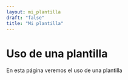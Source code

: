 ```yaml
---
layout: mi_plantilla
draft: "false"
title: "Mi plantilla"
---
```

# Uso de una plantilla
En esta página veremos el uso de una plantilla